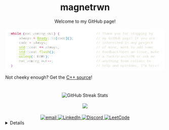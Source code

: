 
<h1 align="center">magnetrwn</h1>

<div align="center">Welcome to my GitHub page!<br/><br/></div>

<img align="center" src="https://github.com/magnetrwn/magnetrwn/blob/e29bf8b6f564a18c0ce0f92c4f2462b5c04bcd45/github-top.webp">

Not cheeky enough? Get the [C++ source](https://github.com/magnetrwn/magnetrwn/blob/1692708c955bf2698483165a6869be62d48a096b/cheeky.cpp)!

#

<div align="center">
    <img src="https://github-readme-streak-stats.herokuapp.com/?user=magnetrwn&theme=nord&hide_border=true" alt="GitHub Streak Stats"><br/><br/>
    <img src="https://leetcard.jacoblin.cool/magnetrwn?theme=nord&font=Nova%20Cut&ext=activity"><br/><br/>
    <a href="mailto:magnetrwn@tuta.io">
        <img src="https://img.shields.io/badge/Email-0A50D6?style=plastic&logo=gmail&logoColor=white" alt="email">
    </a>
    <a href="https://www.linkedin.com/in/riccardo-polli/" disabled="">
        <img src="https://img.shields.io/badge/LinkedIn-083387?style=plastic&logo=linkedin" alt="LinkedIn">
    </a>
    <a href="https://discord.gg/DzxqZWFFCE">
        <img src="https://img.shields.io/badge/Discord-0D2552?style=plastic&logo=discord" alt="Discord">
    </a>
    <a href="https://leetcode.com/magnetrwn/">
        <img src="https://img.shields.io/badge/LeetCode-000A1C?style=plastic&logo=LeetCode" alt="LeetCode">
    </a>
</div>

<details>
<div align="center">
    
#

<br/><br/>

### Stats


![](https://github-readme-stats.vercel.app/api?username=magnetrwn&theme=nord&hide_border=true&include_all_commits=false&count_private=false)<br/>
![](https://github-readme-stats.vercel.app/api/top-langs/?username=magnetrwn&theme=nord&hide_border=true&include_all_commits=false&count_private=false&layout=compact)

#

### Trophies

![](https://github-profile-trophy.vercel.app/?username=magnetrwn&theme=discord&no-frame=true&no-bg=false&margin-w=4)

#

### Clicks

[![](https://visitcount.itsvg.in/api?id=magnetrwn&icon=3&color=6)](https://visitcount.itsvg.in)

</div>
</details>
